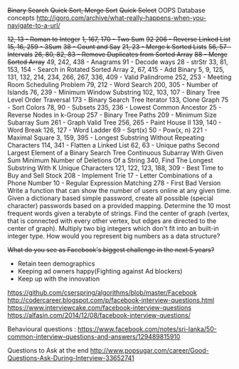 ~~Binary Search~~
~~Quick Sort, Merge Sort~~
~~Quick Select~~
OOPS
Database concepts
http://igoro.com/archive/what-really-happens-when-you-navigate-to-a-url/

~~12, 13 - Roman to Integer~~
~~1, 167, 170 - Two Sum~~
~~92 206 - Reverse Linked List~~
~~15, 16, 259 - 3Sum~~
~~38 - Count and Say~~
~~21, 23 - Merge k Sorted Lists~~
~~56, 57 - Intervals~~
~~26, 80, 82, 83 - Remove Duplicates from Sorted Array~~
~~88 - Merge Sorted Array~~
49, 242, 438 - Anagrams
91 - Decode ways
28 - strStr
33, 81, 153, 154 - Search in Rotated Sorted Array
2, 67, 415 - Add Binary
5, 9, 125, 131, 132, 214, 234, 266, 267, 336, 409 - Valid Palindrome
252, 253 - Meeting Room Scheduling Problem
79, 212 - Word Search
200, 305 - Number of Islands
76, 239 - Minimum Window Substring
102, 103, 107 - Binary Tree Level Order Traversal
173 - Binary Search Tree Iterator
133, Clone Graph
75 - Sort Colors
78, 90 - Subsets
235, 236 - Lowest Common Ancestor
25 - Reverse Nodes in k-Group
257 - Binary Tree Paths
209 - Minimum Size Subarray Sum
261 - Graph Valid Tree
256, 265 - Paint House II
139, 140 - Word Break
126, 127 - Word Ladder
69 - Sqrt(x)
50 - Pow(x, n)
221 - Maximal Square
3, 159, 395 - Longest Substring Without Repeating Characters
114, 341 - Flatten a Linked List
62, 63 - Unique paths
Second Largest Element of a Binary Search Tree
Continuous Subarray With Given Sum
Minimum Number of Deletions Of a String
340, Find The Longest Substring With K Unique Characters
121, 122, 123, 188, 309 - Best Time to Buy and Sell Stock
208 - Implement Trie
17 - Letter Combinations of a Phone Number
10 - Regular Expression Matching
278 - First Bad Version
Write a function that can show the number of users online at any given time.
Given a dictionary based simple password, create all possible (special character) passwords based on a provided mapping.
Determine the 10 most frequent words given a terabyte of strings.
Find the center of graph (vertex, that is connected with every other vertex, but edges are directed to the center of graph).
Multiply two big integers which don't fit into an built-in integer type. How would you represent big numbers as a data structure?

~~What do you see as Facebook's biggest challenge in the next 5 years?~~
- Retain teen demographics
- Keeping ad owners happy(Fighting against Ad blockers)
- Keep up with the innovation


https://github.com/cserspring/algorithms/blob/master/Facebook
http://codercareer.blogspot.com/p/facebook-interview-questions.html
https://www.interviewcake.com/facebook-interview-questions
https://alfasin.com/2014/12/08/facebook-interview-questions/


Behavioural questions : https://www.facebook.com/notes/sri-lanka/50-common-interview-questions-and-answers/129489815910

Questions to Ask at the end
http://www.popsugar.com/career/Good-Questions-Ask-During-Interview-33652741
